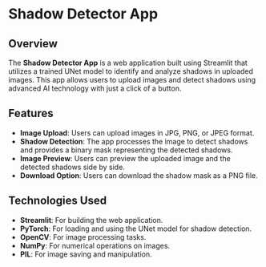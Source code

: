 # Shadow Detector App

## Overview

The **Shadow Detector App** is a web application built using Streamlit that utilizes a trained UNet model to identify and analyze shadows in uploaded images. This app allows users to upload images and detect shadows using advanced AI technology with just a click of a button.

## Features

- **Image Upload**: Users can upload images in JPG, PNG, or JPEG format.
- **Shadow Detection**: The app processes the image to detect shadows and provides a binary mask representing the detected shadows.
- **Image Preview**: Users can preview the uploaded image and the detected shadows side by side.
- **Download Option**: Users can download the shadow mask as a PNG file.

## Technologies Used

- **Streamlit**: For building the web application.
- **PyTorch**: For loading and using the UNet model for shadow detection.
- **OpenCV**: For image processing tasks.
- **NumPy**: For numerical operations on images.
- **PIL**: For image saving and manipulation.
